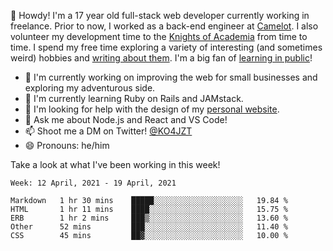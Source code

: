 👋 Howdy! I'm a 17 year old full-stack web developer currently working in freelance. Prior to now, I worked as a back-end engineer at [Camelot](https://camelot.fm). I also volunteer my development time to the [Knights of Academia](https://knightsofacademia.org) from time to time. I spend my free time exploring a variety of interesting (and sometimes weird) hobbies and [writing about them](https://ko4jzt.tech). I'm a big fan of [learning in public](https://github.com/ko4jzt/digital-garden)!

* 🔭 I'm currently working on improving the web for small businesses and exploring my adventurous side.
* 🌱 I'm currently learning Ruby on Rails and JAMstack.
* 🤔 I'm looking for help with the design of my [personal website](https://ko4jzt.tech).
* 💬 Ask me about Node.js and React and VS Code!
* 📫 Shoot me a DM on Twitter! [@KO4JZT](https://twitter.com/ko4jzt)
* 😄 Pronouns: he/him

Take a look at what I've been working in this week!

<!--START_SECTION:waka-->
```text
Week: 12 April, 2021 - 19 April, 2021

Markdown   1 hr 30 mins    █████░░░░░░░░░░░░░░░░░░░░   19.84 % 
HTML       1 hr 11 mins    ████░░░░░░░░░░░░░░░░░░░░░   15.75 % 
ERB        1 hr 2 mins     ███▒░░░░░░░░░░░░░░░░░░░░░   13.60 % 
Other      52 mins         ███░░░░░░░░░░░░░░░░░░░░░░   11.40 % 
CSS        45 mins         ██▓░░░░░░░░░░░░░░░░░░░░░░   10.00 % 
```
<!--END_SECTION:waka-->
